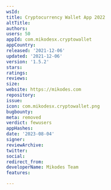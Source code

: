 ```yaml
---
wsId: 
title: Cryptocurrency Wallet App 2022
altTitle: 
authors: 
users: 50
appId: com.mikodesx.cryptowallet
appCountry: 
released: '2021-12-06'
updated: '2021-12-06'
version: '1.5.2'
stars: 
ratings: 
reviews: 
size: 
website: https://mikodes.com
repository: 
issue: 
icon: com.mikodesx.cryptowallet.png
bugbounty: 
meta: removed
verdict: fewusers
appHashes: 
date: '2023-08-04'
signer: 
reviewArchive: 
twitter: 
social: 
redirect_from: 
developerName: Mikodes Team
features: 

---
```


